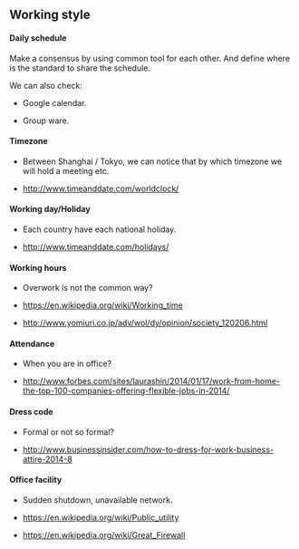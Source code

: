 ## Working style

#### Daily schedule
 Make a consensus by using common tool for each other. And define where is the standard to share the schedule.

We can also check:

- Google calendar.

- Group ware.



#### Timezone

- Between Shanghai / Tokyo, we can notice that by which timezone we will hold a meeting etc.

- http://www.timeanddate.com/worldclock/



#### Working day/Holiday

- Each country have each national holiday.

- http://www.timeanddate.com/holidays/


#### Working hours

- Overwork is not the common way?

- https://en.wikipedia.org/wiki/Working_time

- http://www.yomiuri.co.jp/adv/wol/dy/opinion/society_120206.html


#### Attendance

- When you are in office?

- http://www.forbes.com/sites/laurashin/2014/01/17/work-from-home-the-top-100-companies-offering-flexible-jobs-in-2014/


#### Dress code

- Formal or not so formal?

- http://www.businessinsider.com/how-to-dress-for-work-business-attire-2014-8



#### Office facility

- Sudden shutdown, unavailable network.

- https://en.wikipedia.org/wiki/Public_utility

- https://en.wikipedia.org/wiki/Great_Firewall


